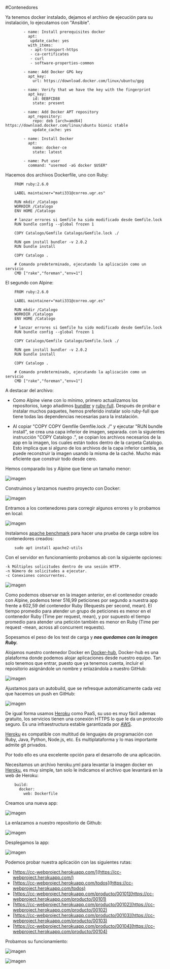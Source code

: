 #Contenedores

Ya tenemos docker instalado, dejamos el archivo de ejecución para su instalación, lo ejecutamos con "Ansible".

            - name: Install prerequisites docker 
              apt:    
               update_cache: yes
              with_items:
               - apt-transport-https
               - ca-certificates
               - curl
               - software-properties-common

            - name: Add Docker GPG key
              apt_key: 
                url: https://download.docker.com/linux/ubuntu/gpg

            - name: Verify that we have the key with the fingerprint
              apt_key:
                id: 0EBFCD88
                state: present

            - name: Add Docker APT repository
              apt_repository:
                repo: deb [arch=amd64] https://download.docker.com/linux/ubuntu bionic stable
                update_cache: yes

            - name: Install Docker
              apt: 
                name: docker-ce
                state: latest

            - name: Put user
              command: "usermod -aG docker $USER"


Hacemos dos archivos Dockerfile, uno con Ruby:

        FROM ruby:2.6.0

        LABEL maintainer="mati331@correo.ugr.es"

        RUN mkdir /Catalogo
        WORKDIR /Catalogo
        ENV HOME /Catalogo

        # lanzar errores si Gemfile ha sido modificado desde Gemfile.lock
        RUN bundle config --global frozen 1

        COPY Catalogo/Gemfile Catalogo/Gemfile.lock ./

        RUN gem install bundler -v 2.0.2
        RUN bundle install

        COPY Catalogo .

        # Comando predeterminado, ejecutando la aplicación como un servicio
        CMD ["rake","foreman","env=1"]

El segundo con Alpine:

        FROM ruby:2.6.0

        LABEL maintainer="mati331@correo.ugr.es"

        RUN mkdir /Catalogo
        WORKDIR /Catalogo
        ENV HOME /Catalogo

        # lanzar errores si Gemfile ha sido modificado desde Gemfile.lock
        RUN bundle config --global frozen 1

        COPY Catalogo/Gemfile Catalogo/Gemfile.lock ./

        RUN gem install bundler -v 2.0.2
        RUN bundle install

        COPY Catalogo .

        # Comando predeterminado, ejecutando la aplicación como un servicio
        CMD ["rake","foreman","env=1"]

A destacar del archivo:

- Como Alpine viene con lo mínimo, primero actualizamos los repositorios, luego añadimos [bundler](https://pkgs.alpinelinux.org/package/edge/main/x86/ruby-bundler) y [ruby-full](https://pkgs.alpinelinux.org/package/edge/main/x86/ruby-full). Después de probar e instalar muchos paquetes, hemos preferido instalar solo ruby-full que tiene todas las dependencias necesarias para la instalación.

- Al copiar "COPY COPY Gemfile Gemfile.lock ./" y ejecutar "RUN bundle install", se crea una capa inferior de imagen, separada. con la siguientes instrucción "COPY Catalogo .", se copian los archivos necesarios de la app en la imagen, los cuales están todos dentro de la carpeta Catalogo. Esto implica que si alguno de los archivos de la capa inferior cambia, se puede reconstruir la imagen usando la misma de la caché. Mucho más eficiente que construir todo desde cero.

Hemos comparado los y Alpine que tiene un tamaño menor:

![imagen](img/contenedor_images.png)

Construimos y lanzamos nuestro proyecto con Docker:

![imagen](img/contenedor_docker.png)

Entramos a los contenedores para corregir algunos errores y lo probamos en local:

![imagen](img/contenedor_rake_foreman.png)

Instalamos [apache benchmark](https://ubunlog.com/apachebench-carga-pagina-web/) para hacer una prueba de carga sobre los contenedores creados:

        sudo apt install apache2-utils

Con el servidor en funcionamiento probamos ab con la siguiente opciones:

    -k Múltiples solicitudes dentro de una sesión HTTP.
    -n Número de solicitudes a ejecutar.
    -c Conexiones concurrentes.

![imagen](img/ab_docker.png)

Como podemos observar en la imagen anterior, en el contenedor creado con Alpine, podemos tener 516,99 peticiones por segundo a nuestra app frente a 602,59 del contenedor Ruby (Requests per second, mean).
El tiempo promedio para atender un grupo de peticiones es menor en el contenedor Ruby (Time per request, mean), y por supuesto el tiempo promedio para atender una petición también es menor en Ruby (Time per request -mean, across all concurrent requests).

Sopesamos el peso de los test de carga y ***nos quedamos con la imagen Ruby.***

Alojamos nuestro contenedor Docker en [Docker-hub](https://hub.docker.com/r/mati3/webproject), Docker-hub es una plataforma donde podemos alojar aplicaciones desde nuestro equipo. Tan solo tenemos que entrar, puesto que ya tenemos cuenta, incluir el repositorio asignándole un nombre y enlazándola a nuestro GitHub:

![imagen](img/contenedor_dockerHub.png)

Ajustamos para un autobuild, que se refresque automáticamente cada vez que hacemos un push en GitHub:

![imagen](img/contenedor_autobuild_hub.png)

De igual forma usamos [Heroku](https://dashboard.heroku.com/apps/cc-webproject) como PaaS, su uso es muy fácil ademas gratuito, los servicios tienen una conexión HTTPS lo que le da un protocolo seguro. Es una infraestructura estable garantizada por [AWS](https://aws.amazon.com/marketplace/pp/Heroku-Inc-Heroku-Cloud-Application-Platform/B008DJG1TY#product-description).

[Heroku](https://devcenter.heroku.com/) es compatible con multitud de lenguajes de programación con Ruby, Java, Python, Node.js, etc. Es multiplataforma y lo mas importante admite git privados. 

Por todo ello es una excelente opción para el desarrollo de una aplicación.

Necesitamos un archivo heroku.yml para levantar la imagen docker en [Heroku](https://devcenter.heroku.com/articles/build-docker-images-heroku-yml
), es muy simple, tan solo le indicamos el archivo que levantará en la web de Heroku:

        build:
          docker:
            web: Dockerfile

Creamos una nueva app:

![imagen](img/contenedor_heroku_1.png)

La enlazamos a nuestro repositorio de Github:

![imagen](img/contenedor_heroku_2.png)

Desplegamos la app:

![imagen](img/contenedor_heroku_3.png)

Podemos probar nuestra aplicación con las siguientes rutas:

- [https://cc-webproject.herokuapp.com/](https://cc-webproject.herokuapp.com/)  
- [https://cc-webproject.herokuapp.com/todos](https://cc-webproject.herokuapp.com/todos)
- [https://cc-webproject.herokuapp.com/producto/00101](https://cc-webproject.herokuapp.com/producto/00101)
- [https://cc-webproject.herokuapp.com/producto/00102](https://cc-webproject.herokuapp.com/producto/00102)
- [https://cc-webproject.herokuapp.com/producto/00103](https://cc-webproject.herokuapp.com/producto/00103)
- [https://cc-webproject.herokuapp.com/producto/00104](https://cc-webproject.herokuapp.com/producto/00104)

Probamos su funcionamiento:

![imagen](img/contenedor_navegador.png)

![imagen](img/contenedor_navegador_2.png)


